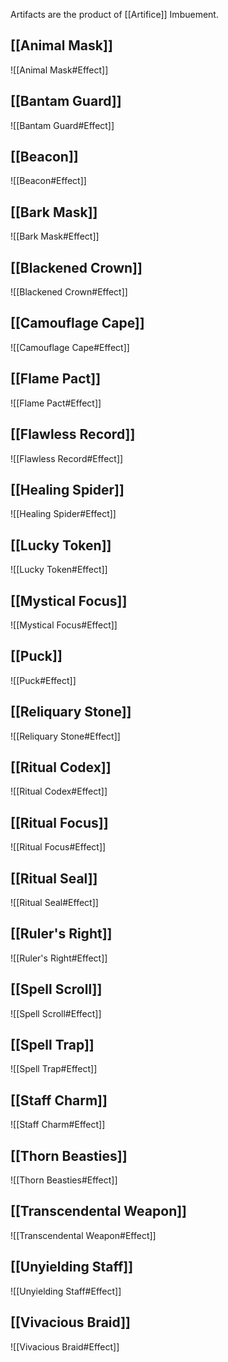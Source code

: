 Artifacts are the product of [[Artifice]] Imbuement.
## [[Animal Mask]]
![[Animal Mask#Effect]]
## [[Bantam Guard]]
![[Bantam Guard#Effect]]
## [[Beacon]]
![[Beacon#Effect]]
## [[Bark Mask]]
![[Bark Mask#Effect]]
## [[Blackened Crown]]
![[Blackened Crown#Effect]]
## [[Camouflage Cape]]
![[Camouflage Cape#Effect]]
## [[Flame Pact]]
![[Flame Pact#Effect]]
## [[Flawless Record]]
![[Flawless Record#Effect]]
## [[Healing Spider]]
![[Healing Spider#Effect]]
## [[Lucky Token]]
![[Lucky Token#Effect]]
## [[Mystical Focus]]
![[Mystical Focus#Effect]]
## [[Puck]]
![[Puck#Effect]]
## [[Reliquary Stone]]
![[Reliquary Stone#Effect]]
## [[Ritual Codex]]
![[Ritual Codex#Effect]]
## [[Ritual Focus]]
![[Ritual Focus#Effect]]
## [[Ritual Seal]]
![[Ritual Seal#Effect]]
## [[Ruler's Right]]
![[Ruler's Right#Effect]]
## [[Spell Scroll]]
![[Spell Scroll#Effect]]
## [[Spell Trap]]
![[Spell Trap#Effect]]
## [[Staff Charm]]
![[Staff Charm#Effect]]
## [[Thorn Beasties]]
![[Thorn Beasties#Effect]]
## [[Transcendental Weapon]]
![[Transcendental Weapon#Effect]]
## [[Unyielding Staff]]
![[Unyielding Staff#Effect]]
## [[Vivacious Braid]]
![[Vivacious Braid#Effect]]